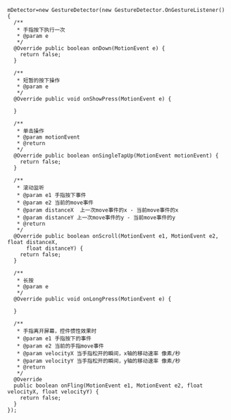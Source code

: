     mDetector=new GestureDetector(new GestureDetector.OnGestureListener() {
      /**
       * 手指按下执行一次
       * @param e
       */
      @Override public boolean onDown(MotionEvent e) {
        return false;
      }

      /**
       * 短暂的按下操作
       * @param e
       */
      @Override public void onShowPress(MotionEvent e) {

      }

      /**
       * 单击操作
       * @param motionEvent
       * @return
       */
      @Override public boolean onSingleTapUp(MotionEvent motionEvent) {
        return false;
      }

      /**
       * 滚动监听
       * @param e1 手指按下事件
       * @param e2 当前的move事件
       * @param distanceX  上一次move事件的x - 当前move事件的x
       * @param distanceY 上一次move事件的y - 当前move事件的y
       * @return
       */
      @Override public boolean onScroll(MotionEvent e1, MotionEvent e2, float distanceX,
          float distanceY) {
        return false;
      }

      /**
       * 长按
       * @param e
       */
      @Override public void onLongPress(MotionEvent e) {

      }

      /**
       * 手指离开屏幕，控件惯性效果时
       * @param e1 手指按下的事件
       * @param e2 当前的手指move事件
       * @param velocityX 当手指松开的瞬间，x轴的移动速率 像素/秒
       * @param velocityY 当手指松开的瞬间，y轴的移动速率 像素/秒
       * @return
       */
      @Override
      public boolean onFling(MotionEvent e1, MotionEvent e2, float velocityX, float velocityY) {
        return false;
      }
    });